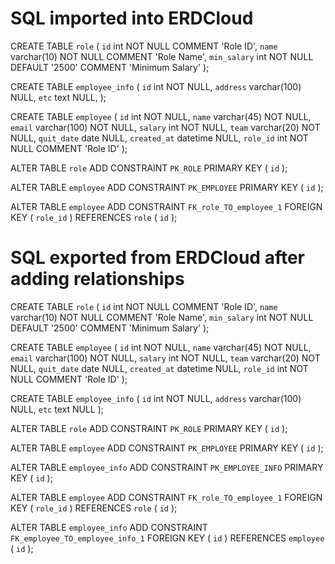 # SQL imported into ERDCloud

CREATE TABLE `role` (
	`id`	int	NOT NULL	COMMENT 'Role ID',
	`name`	varchar(10)	NOT NULL	COMMENT 'Role Name',
	`min_salary`	int	NOT NULL	DEFAULT '2500'	COMMENT 'Minimum Salary'
);

CREATE TABLE `employee_info` (
	`id`	int	NOT NULL,
	`address`	varchar(100)	NULL,
	`etc`	text	NULL,
);

CREATE TABLE `employee` (
	`id`	int	NOT NULL,
	`name`	varchar(45)	NOT NULL,
	`email`	varchar(100)	NOT NULL,
	`salary`	int	NOT NULL,
	`team`	varchar(20)	NOT NULL,
	`quit_date`	date	NULL,
	`created_at`	datetime	NULL,
	`role_id`	int	NOT NULL	COMMENT 'Role ID'
);

ALTER TABLE `role` ADD CONSTRAINT `PK_ROLE` PRIMARY KEY (
	`id`
);

ALTER TABLE `employee` ADD CONSTRAINT `PK_EMPLOYEE` PRIMARY KEY (
	`id`
);

ALTER TABLE `employee` ADD CONSTRAINT `FK_role_TO_employee_1` FOREIGN KEY (
	`role_id`
)
REFERENCES `role` (
	`id`
);



# SQL exported from ERDCloud after adding relationships

CREATE TABLE `role` (
	`id`	int	NOT NULL	COMMENT 'Role ID',
	`name`	varchar(10)	NOT NULL	COMMENT 'Role Name',
	`min_salary`	int	NOT NULL	DEFAULT '2500'	COMMENT 'Minimum Salary'
);

CREATE TABLE `employee` (
	`id`	int	NOT NULL,
	`name`	varchar(45)	NOT NULL,
	`email`	varchar(100)	NOT NULL,
	`salary`	int	NOT NULL,
	`team`	varchar(20)	NOT NULL,
	`quit_date`	date	NULL,
	`created_at`	datetime	NULL,
	`role_id`	int	NOT NULL	COMMENT 'Role ID'
);

CREATE TABLE `employee_info` (
	`id`	int	NOT NULL,
	`address`	varchar(100)	NULL,
	`etc`	text	NULL
);

ALTER TABLE `role` ADD CONSTRAINT `PK_ROLE` PRIMARY KEY (
	`id`
);

ALTER TABLE `employee` ADD CONSTRAINT `PK_EMPLOYEE` PRIMARY KEY (
	`id`
);

ALTER TABLE `employee_info` ADD CONSTRAINT `PK_EMPLOYEE_INFO` PRIMARY KEY (
	`id`
);

ALTER TABLE `employee` ADD CONSTRAINT `FK_role_TO_employee_1` FOREIGN KEY (
	`role_id`
)
REFERENCES `role` (
	`id`
);

ALTER TABLE `employee_info` ADD CONSTRAINT `FK_employee_TO_employee_info_1` FOREIGN KEY (
	`id`
)
REFERENCES `employee` (
	`id`
);